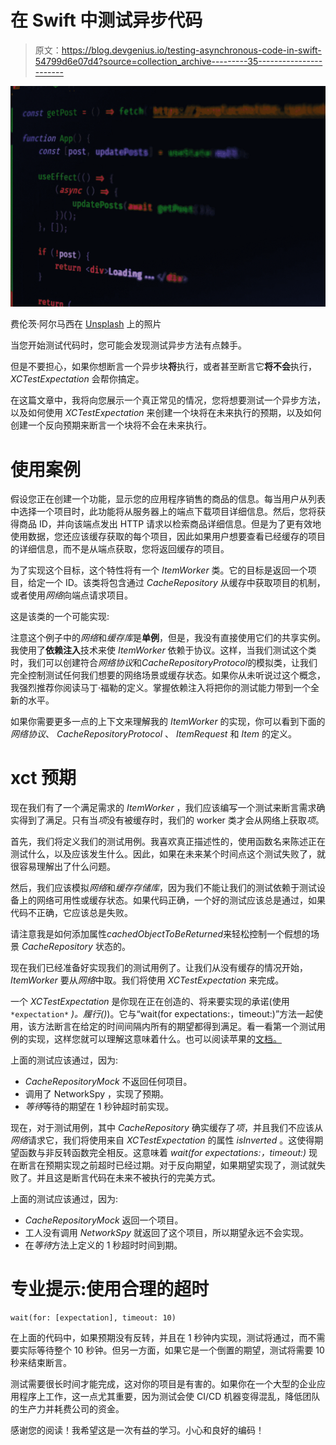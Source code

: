 # 在 Swift 中测试异步代码

> 原文：<https://blog.devgenius.io/testing-asynchronous-code-in-swift-54799d6e07d4?source=collection_archive---------35----------------------->

![](img/a7754e439c77ce3af061e91d5464c417.png)

费伦茨·阿尔马西在 [Unsplash](https://unsplash.com?utm_source=medium&utm_medium=referral) 上的照片

当您开始测试代码时，您可能会发现测试异步方法有点棘手。

但是不要担心，如果你想断言一个异步块**将**执行，或者甚至断言它**将不会**执行， *XCTestExpectation* 会帮你搞定。

在这篇文章中，我将向您展示一个真正常见的情况，您将想要测试一个异步方法，以及如何使用 *XCTestExpectation* 来创建一个块将在未来执行的预期，以及如何创建一个反向预期来断言一个块将不会在未来执行。

# 使用案例

假设您正在创建一个功能，显示您的应用程序销售的商品的信息。每当用户从列表中选择一个项目时，此功能将从服务器上的端点下载项目详细信息。然后，您将获得商品 ID，并向该端点发出 HTTP 请求以检索商品详细信息。但是为了更有效地使用数据，您还应该缓存获取的每个项目，因此如果用户想要查看已经缓存的项目的详细信息，而不是从端点获取，您将返回缓存的项目。

为了实现这个目标，这个特性将有一个 *ItemWorker* 类。它的目标是返回一个项目，给定一个 ID。该类将包含通过 *CacheRepository* 从缓存中获取项目的机制，或者使用*网络*向端点请求项目。

这是该类的一个可能实现:

注意这个例子中的*网络*和*缓存库*是**单例**，但是，我没有直接使用它们的共享实例。我使用了**依赖注入**技术来使 *ItemWorker* 依赖于协议。这样，当我们测试这个类时，我们可以创建符合*网络协议*和*CacheRepositoryProtocol*的模拟类，让我们完全控制测试任何我们想要的网络场景或缓存状态。如果你从未听说过这个概念，我强烈推荐你阅读马丁·福勒的定义。掌握依赖注入将把你的测试能力带到一个全新的水平。

如果你需要更多一点的上下文来理解我的 *ItemWorker* 的实现，你可以看到下面的*网络协议*、 *CacheRepositoryProtocol* 、 *ItemRequest* 和 *Item* 的定义。

# xct 预期

现在我们有了一个满足需求的 *ItemWorker* ，我们应该编写一个测试来断言需求确实得到了满足。只有当*项*没有被缓存时，我们的 worker 类才会从网络上获取*项*。

首先，我们将定义我们的测试用例。我喜欢真正描述性的，使用函数名来陈述正在测试什么，以及应该发生什么。因此，如果在未来某个时间点这个测试失败了，就很容易理解出了什么问题。

然后，我们应该模拟*网络*和*缓存存储库*，因为我们不能让我们的测试依赖于测试设备上的网络可用性或缓存状态。如果代码正确，一个好的测试应该总是通过，如果代码不正确，它应该总是失败。

请注意我是如何添加属性*cachedObjectToBeReturned*来轻松控制一个假想的场景 *CacheRepository* 状态的。

现在我们已经准备好实现我们的测试用例了。让我们从没有缓存的情况开始， *ItemWorker* 要从*网络*中取。我们将使用 *XCTestExpectation* 来完成。

一个 *XCTestExpectation* 是你现在正在创造的、将来要实现的承诺(使用`*expectation*` *)。履行()*)。它与“wait(for expectations:，timeout:)”方法一起使用，该方法断言在给定的时间间隔内所有的期望都得到满足。看一看第一个测试用例的实现，这样您就可以理解这意味着什么。也可以阅读苹果的[文档。](https://developer.apple.com/documentation/xctest/asynchronous_tests_and_expectations/testing_asynchronous_operations_with_expectations)

上面的测试应该通过，因为:

*   *CacheRepositoryMock* 不返回任何项目。
*   调用了 NetworkSpy ，实现了预期。
*   *等待*等待的期望在 1 秒钟超时前实现。

现在，对于测试用例，其中 *CacheRepository* 确实缓存了*项*，并且我们不应该从*网络*请求它，我们将使用来自 *XCTestExpectation* 的属性 *isInverted* 。这使得期望函数与非反转函数完全相反。这意味着 *wait(for expectations:，timeout:)* 现在断言在预期实现之前超时已经过期。对于反向期望，如果期望实现了，测试就失败了。并且这是断言代码在未来不被执行的完美方式。

上面的测试应该通过，因为:

*   *CacheRepositoryMock* 返回一个项目。
*   工人没有调用 *NetworkSpy* 就返回了这个项目，所以期望永远不会实现。
*   在*等待*方法上定义的 1 秒超时时间到期。

# 专业提示:使用合理的超时

```
wait(for: [expectation], timeout: 10)
```

在上面的代码中，如果预期没有反转，并且在 1 秒钟内实现，测试将通过，而不需要实际等待整个 10 秒钟。但另一方面，如果它是一个倒置的期望，测试将需要 10 秒来结束断言。

测试需要很长时间才能完成，这对你的项目是有害的。如果你在一个大型的企业应用程序上工作，这一点尤其重要，因为测试会使 CI/CD 机器变得混乱，降低团队的生产力并耗费公司的资金。

感谢您的阅读！我希望这是一次有益的学习。小心和良好的编码！
